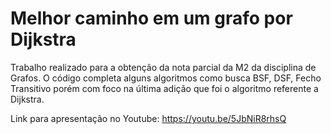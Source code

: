# Melhor caminho em um grafo por Dijkstra
Trabalho realizado para a obtenção da nota parcial da M2 da disciplina de Grafos. O código completa alguns algoritmos como busca BSF, DSF, Fecho Transitivo porém com foco na última adição que foi o algoritmo referente a Dijkstra.

Link para apresentação no Youtube:
https://youtu.be/5JbNiR8rhsQ
